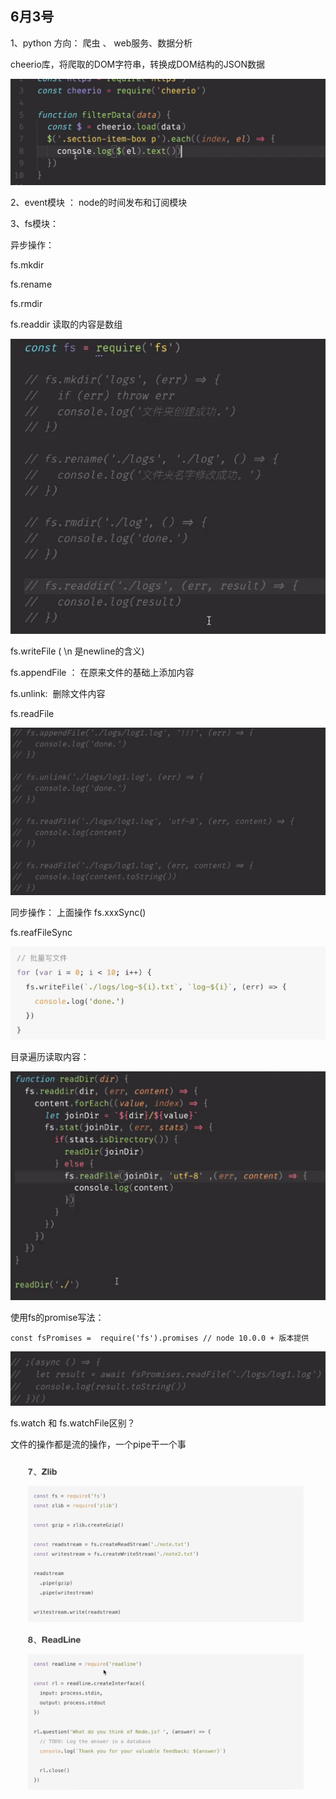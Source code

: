 ## 6月3号

1、python 方向： 爬虫 、 web服务、数据分析

  

cheerio库，将爬取的DOM字符串，转换成DOM结构的JSON数据

![](./b0d6c4e1-18b8-404d-a8dd-23848d9b8eae.jpg)  

  

2、event模块 ： node的时间发布和订阅模块

  

3、fs模块： 

异步操作：

fs.mkdir

fs.rename

fs.rmdir

fs.readdir 读取的内容是数组

![](./6f37b9c0-73e8-44ae-b725-43528a17a041.jpg)  

fs.writeFile ( \\n 是newline的含义)

fs.appendFile ： 在原来文件的基础上添加内容

fs.unlink:  删除文件内容

fs.readFile 

![](./fca2767d-3e5c-4323-b833-973987677bea.jpg)  

  

同步操作： 上面操作 fs.xxxSync()

fs.reafFileSync

  

![](./e4e9ddaa-f26b-46b6-89d7-b0cd7b5bf88d.jpg)  

  

目录遍历读取内容：

![](./1f141f4d-7691-4e7a-aae0-099321ab63dc.jpg)  

  

使用fs的promise写法：

```
const fsPromises =  require('fs').promises // node 10.0.0 + 版本提供
```

  

![](./f2c96ae9-e2c6-4df9-992a-a84570cccbb9.jpg)  

  

fs.watch 和 fs.watchFile区别？

  

文件的操作都是流的操作，一个pipe干一个事

  

![](./61b3f9f1-cf61-45c8-a5a7-7a15021c0c88.jpg)